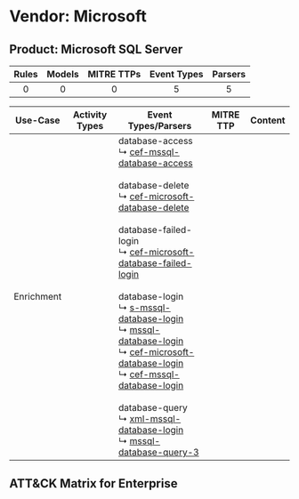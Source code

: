 Vendor: Microsoft
=================
Product: Microsoft SQL Server
-----------------------------
| Rules | Models | MITRE TTPs | Event Types | Parsers |
|:-----:|:------:|:----------:|:-----------:|:-------:|
|   0   |   0    |     0      |      5      |    5    |

|  Use-Case  | Activity Types | Event Types/Parsers                                                                                                                                                                                                                                                                                                                                                                                                                                                                                                                                                                                                                                                                                                                                                                                                                                                                                                                                               | MITRE TTP | Content |
|:----------:| -------------- | ----------------------------------------------------------------------------------------------------------------------------------------------------------------------------------------------------------------------------------------------------------------------------------------------------------------------------------------------------------------------------------------------------------------------------------------------------------------------------------------------------------------------------------------------------------------------------------------------------------------------------------------------------------------------------------------------------------------------------------------------------------------------------------------------------------------------------------------------------------------------------------------------------------------------------------------------------------------- | --------- | ------- |
| Enrichment | <ul></li></ul> |  database-access<br> ↳ [cef-mssql-database-access](../Parsers/parserContent_cef-mssql-database-access.md)<br><br> database-delete<br> ↳ [cef-microsoft-database-delete](../Parsers/parserContent_cef-microsoft-database-delete.md)<br><br> database-failed-login<br> ↳ [cef-microsoft-database-failed-login](../Parsers/parserContent_cef-microsoft-database-failed-login.md)<br><br> database-login<br> ↳ [s-mssql-database-login](../Parsers/parserContent_s-mssql-database-login.md)<br> ↳ [mssql-database-login](../Parsers/parserContent_mssql-database-login.md)<br> ↳ [cef-microsoft-database-login](../Parsers/parserContent_cef-microsoft-database-login.md)<br> ↳ [cef-mssql-database-login](../Parsers/parserContent_cef-mssql-database-login.md)<br><br> database-query<br> ↳ [xml-mssql-database-login](../Parsers/parserContent_xml-mssql-database-login.md)<br> ↳ [mssql-database-query-3](../Parsers/parserContent_mssql-database-query-3.md)<br> |           |         |

ATT&CK Matrix for Enterprise
----------------------------
